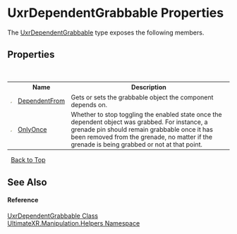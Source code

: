 # UxrDependentGrabbable Properties
 

The <a href="T_UltimateXR_Manipulation_Helpers_UxrDependentGrabbable">UxrDependentGrabbable</a> type exposes the following members.


## Properties
&nbsp;<table><tr><th></th><th>Name</th><th>Description</th></tr><tr><td>![Public property](media/pubproperty.gif "Public property")</td><td><a href="P_UltimateXR_Manipulation_Helpers_UxrDependentGrabbable_DependentFrom">DependentFrom</a></td><td>
Gets or sets the grabbable object the component depends on.</td></tr><tr><td>![Public property](media/pubproperty.gif "Public property")</td><td><a href="P_UltimateXR_Manipulation_Helpers_UxrDependentGrabbable_OnlyOnce">OnlyOnce</a></td><td>
Whether to stop toggling the enabled state once the dependent object was grabbed. For instance, a grenade pin should remain grabbable once it has been removed from the grenade, no matter if the grenade is being grabbed or not at that point.</td></tr></table>&nbsp;
<a href="#uxrdependentgrabbable-properties">Back to Top</a>

## See Also


#### Reference
<a href="T_UltimateXR_Manipulation_Helpers_UxrDependentGrabbable">UxrDependentGrabbable Class</a><br /><a href="N_UltimateXR_Manipulation_Helpers">UltimateXR.Manipulation.Helpers Namespace</a><br />